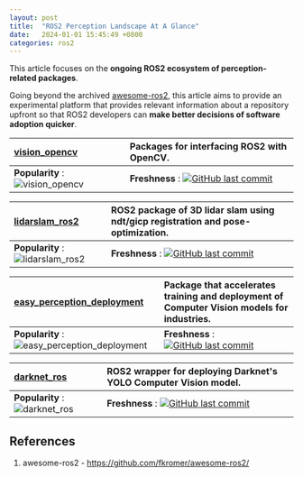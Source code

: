 ```yaml
---
layout: post
title:  "ROS2 Perception Landscape At A Glance"
date:   2024-01-01 15:45:49 +0800
categories: ros2
---
```



This article focuses on the **ongoing ROS2 ecosystem of perception-related packages**. 

Going beyond the archived [awesome-ros2](https://github.com/fkromer/awesome-ros2/), this article aims to provide an experimental platform that provides relevant information about a repository upfront so that ROS2 developers can **make better decisions of software adoption quicker**.  

| [vision_opencv](https://github.com/ros-perception/vision_opencv/tree/ros2) | Packages for interfacing ROS2 with OpenCV. |
|:----------|:----------|
| **Popularity** : ![vision_opencv](https://img.shields.io/github/stars/ros-perception/vision_opencv.svg) | **Freshness** : [![GitHub last commit](https://img.shields.io/github/last-commit/ros-perception/vision_opencv.svg?style=flat)]() |

| [lidarslam_ros2](https://github.com/rsasaki0109/lidarslam_ros2) | ROS2 package of 3D lidar slam using ndt/gicp registration and pose-optimization. |
|:----------|:----------|
| **Popularity** : ![lidarslam_ros2](https://img.shields.io/github/stars/rsasaki0109/lidarslam_ros2.svg) | **Freshness** : [![GitHub last commit](https://img.shields.io/github/last-commit/rsasaki0109/lidarslam_ros2.svg?style=flat)]() |

| [easy_perception_deployment](https://github.com/ros-industrial/easy_perception_deployment) | Package that accelerates training and deployment of Computer Vision models for industries. |
|:----------|:----------|
| **Popularity** : ![easy_perception_deployment](https://img.shields.io/github/stars/ros-industrial/easy_perception_deployment.svg) | **Freshness** : [![GitHub last commit](https://img.shields.io/github/last-commit/ros-industrial/easy_perception_deployment.svg?style=flat)]() |

| [darknet_ros](https://github.com/leggedrobotics/darknet_ros/tree/ros2) | ROS2 wrapper for deploying Darknet's YOLO Computer Vision model. |
|:----------|:----------|
| **Popularity** : ![darknet_ros](https://img.shields.io/github/stars/leggedrobotics/darknet_ros.svg) | **Freshness** : [![GitHub last commit](https://img.shields.io/github/last-commit/leggedrobotics/darknet_ros.svg?style=flat)]() |

## **References**
1. awesome-ros2 - https://github.com/fkromer/awesome-ros2/
